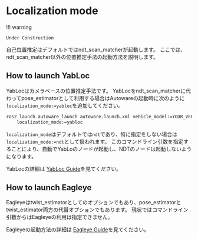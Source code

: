 # Localization mode

!!! warning

    Under Construction

自己位置推定はデフォルトではndt_scan_matcherが起動します。
ここでは、ndt_scan_matcher以外の位置推定手法の起動方法を説明します。

## How to launch YabLoc

YabLocはカメラベースの位置推定手法です。
YabLocをndt_scan_matcherに代わってpose_estimatorとして利用する場合はAutowareの起動時に次のように`localization_mode:=yabloc`を追加してください。

```bash
ros2 launch autoware_launch autoware.launch.xml vehicle_model:=YOUR_VEHICLE sensor_kit:=YOUR_SENSOR_KIT map_path:=/PATH/TO/YOUR/MAP \
    localization_mode:=yabloc
```

`localization_mode`はデフォルトでは`ndt`であり、特に指定をしない場合は`localization_mode:=ndt`として扱われます。
このコマンドライン引数を指定することにより、自動でYabLoのノードが起動し、NDTのノードは起動しないようになります。

YabLocの詳細は [YabLoc Guide](yabloc-guide.md)を見てください。

## How to launch Eagleye

Eagleyeはtwist_estimatorとしてのオプションでもあり、pose_estimatorとtwist_estimator両方の代替オプションでもあります。
現状ではコマンドライン引数からはEagleyeの利用は指定できません。

Eagleyeの起動方法の詳細は [Eagleye Guide](eagleye-guide.md)を見てください。